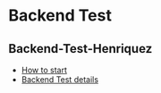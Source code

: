 # Backend Test 

## Backend-Test-Henriquez

 - [How to start](./cornershop-backend-test/README.md)
 - [Backend Test details](./test_details)
